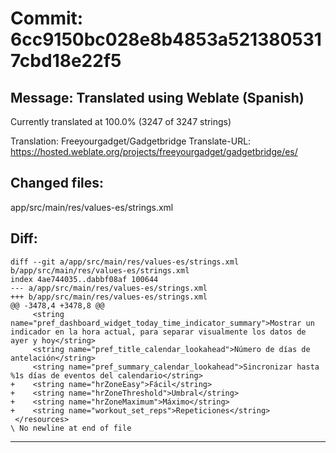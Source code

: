 # Commit: 6cc9150bc028e8b4853a5213805317cbd18e22f5
## Message: Translated using Weblate (Spanish)

Currently translated at 100.0% (3247 of 3247 strings)

Translation: Freeyourgadget/Gadgetbridge
Translate-URL: https://hosted.weblate.org/projects/freeyourgadget/gadgetbridge/es/
## Changed files:
app/src/main/res/values-es/strings.xml

## Diff:
```
diff --git a/app/src/main/res/values-es/strings.xml b/app/src/main/res/values-es/strings.xml
index 4ae744035..dabbf08af 100644
--- a/app/src/main/res/values-es/strings.xml
+++ b/app/src/main/res/values-es/strings.xml
@@ -3478,4 +3478,8 @@
     <string name="pref_dashboard_widget_today_time_indicator_summary">Mostrar un indicador en la hora actual, para separar visualmente los datos de ayer y hoy</string>
     <string name="pref_title_calendar_lookahead">Número de días de antelación</string>
     <string name="pref_summary_calendar_lookahead">Sincronizar hasta %1s días de eventos del calendario</string>
+    <string name="hrZoneEasy">Fácil</string>
+    <string name="hrZoneThreshold">Umbral</string>
+    <string name="hrZoneMaximum">Máximo</string>
+    <string name="workout_set_reps">Repeticiones</string>
 </resources>
\ No newline at end of file
```
-----------------------------------

